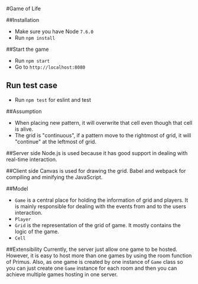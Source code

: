 #Game of Life

##Installation
* Make sure you have Node `7.6.0`
* Run `npm install`

##Start the game
* Run `npm start`
* Go to `http://localhost:8080`

## Run test case
* Run `npm test` for eslint and test

##Assumption
* When placing new pattern, it will overwrite that cell even though that cell is alive.
* The grid is "continuous", if a pattern move to the rightmost of grid, it will "continue" at the leftmost of grid.

##Server side
Node.js is used because it has good support in dealing with real-time interaction.

##Client side
Canvas is used for drawing the grid. Babel and webpack for compiling and minifying the JavaScript.

##Model
* `Game` is a central place for holding the information of grid and players. It is mainly responsible for dealing with the events from and to the users interaction.
* `Player`
* `Grid` is the representation of the grid of game. It mostly contains the logic of the game.
* `Cell`

##Extensibility
Currently, the server just allow one game to be hosted.
However, it is easy to host more than one games by using the room function of Primus. Also, as one game is created by one instance of `Game` class so you can just create one `Game` instance for each room and then you can achieve multiple games hosting in one server.
